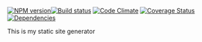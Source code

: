 [![NPM version][npm-image]][npm-url][![Build status][travis-image]][travis-url] [![Code Climate][codeclimate-image]][codeclimate-url] [![Coverage Status][coverage-image]][coverage-url] [![Dependencies][david-image]][david-url]

This is my static site generator

[travis-url]: http://travis-ci.org/songty/Static-site-generator
[travis-image]: https://secure.travis-ci.org/songty/Static-site-generator.png?branch=master
[npm-url]: https://npmjs.org/package/Static-site-generator
[npm-image]: https://badge.fury.io/js/Static-site-generator.png
[codeclimate-image]: https://codeclimate.com/github/songty/Static-site-generator.png
[codeclimate-url]: https://codeclimate.com/github/songty/Static-site-generator
[coverage-image]: https://coveralls.io/repos/songty/Static-site-generator/badge.png
[coverage-url]: https://coveralls.io/r/songty/Static-site-generator
[david-image]: https://david-dm.org/songty/Static-site-generator.png?theme=shields.io
[david-url]: https://david-dm.org/songty/Static-site-generator
